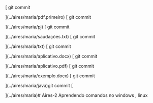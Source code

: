 [
    git commit
    
](../aires/maria/pdf.primeiro) [
    git commit
    
](../aires/maria/pj) [
    git commit
    
](../aires/maria/saudações.txt) [
    git commit
    
](../aires/maria/txt) [
    git commit
    
](../aires/maria/aplicativo.docx) [
    git commit
    
](../aires/maria/aplicativo.pdf) [
    git commit
    
](../aires/maria/exemplo.docx) [
    git commit
    
](../aires/maria/java)git commit
[
    
](../aires/maria)# Aires-2
Aprendendo comandos no windows , linux
